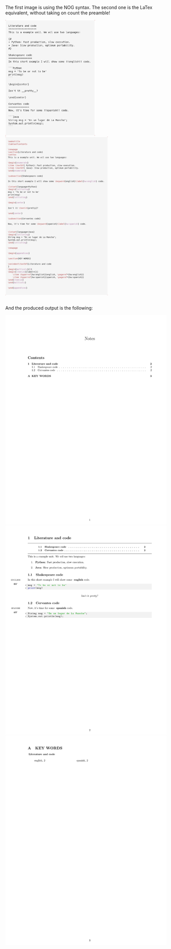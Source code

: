 The first image is using the NOG syntax. The second one is the LaTex equivalent, without taking on count the preamble!

<table>
<tr>
<tc><img src="example_nog.png" alt="example_nog" width=280></tc>
<tc><img src="example_tex.png" alt="example_tex" width=320></tc>
</tr>
</table>


And the produced output is the following:

![result_page_1](result-1.png)
![result_page_2](result-2.png)
![result_page_3](result-3.png)